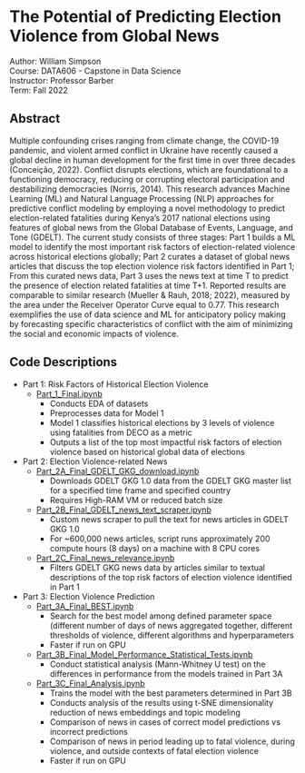 # The Potential of Predicting Election Violence from Global News

Author: William Simpson \
Course: DATA606 - Capstone in Data Science \
Instructor: Professor Barber \
Term: Fall 2022

## Abstract
Multiple confounding crises ranging from climate change, the COVID-19 pandemic, and violent armed conflict in Ukraine have recently caused a global decline in human development for the first time in over three decades (Conceição, 2022). Conflict disrupts elections, which are foundational to a functioning democracy, reducing or corrupting electoral participation and destabilizing democracies (Norris, 2014). This research advances Machine Learning (ML) and Natural Language Processing (NLP) approaches for predictive conflict modeling by employing a novel methodology to predict election-related fatalities during Kenya’s 2017 national elections using features of global news from the Global Database of Events, Language, and Tone (GDELT). The current study consists of three stages: Part 1 builds a ML model to identify the most important risk factors of election-related violence across historical elections globally; Part 2 curates a dataset of global news articles that discuss the top election violence risk factors identified in Part 1; From this curated news data, Part 3 uses the news text at time T to predict the presence of election related fatalities at time T+1. Reported results are comparable to similar research (Mueller & Rauh, 2018; 2022), measured by the area under the Receiver Operator Curve equal to 0.77. This research exemplifies the use of data science and ML for anticipatory policy making by forecasting specific characteristics of conflict with the aim of minimizing the social and economic impacts of violence. 

## Code Descriptions
- Part 1: Risk Factors of Historical Election Violence
    - [Part_1_Final.ipynb](https://drive.google.com/file/d/1KapV--_BYZSyWGkZnyaBKKMYVkqyZviG/view?usp=share_link)
        - Conducts EDA of datasets
        - Preprocesses data for Model 1
        - Model 1 classifies historical elections by 3 levels of violence using fatalities from DECO as a metric
        - Outputs a list of the top most impactful risk factors of election violence based on historical global data of elections
- Part 2: Election Violence-related News
    - [Part_2A_Final_GDELT_GKG_download.ipynb](https://drive.google.com/file/d/1122iTWYGfbnPMTvdZwrPWB4Rb6bRFSSG/view?usp=share_link)
        - Downloads GDELT GKG 1.0 data from the GDELT GKG master list for a specified time frame and specified country 
        - Requires High-RAM VM or reduced batch size
    - [Part_2B_Final_GDELT_news_text_scraper.ipynb](https://drive.google.com/file/d/12nKphDaHXOMIfeoUVET_scq1kzfeUCLN/view?usp=share_link)
        - Custom news scraper to pull the text for news articles in GDELT GKG 1.0
        - For ~600,000 news articles, script runs approximately 200 compute hours (8 days) on a machine with 8 CPU cores
    - [Part_2C_Final_news_relevance.ipynb](https://drive.google.com/file/d/1GAkR4-1h1uVhyM9x-XZV3b1Sd8qEK9Ni/view?usp=share_link)
        - Filters GDELT GKG news data by articles similar to textual descriptions of the top risk factors of election violence identified in Part 1
- Part 3: Election Violence Prediction
    - [Part_3A_Final_BEST.ipynb](https://drive.google.com/file/d/1xB-FsQf59VYZ7TfxY5mwDJ30S6c9s16H/view?usp=share_link)
        - Search for the best model among defined parameter space (different number of days of news aggregated together, different thresholds of violence, different algorithms and hyperparameters
        - Faster if run on GPU 
    - [Part_3B_Final_Model_Performance_Statistical_Tests.ipynb](https://drive.google.com/file/d/1Ra9pvxtJt2Wga0P-WCmYVcYLInciSpU0/view?usp=share_link)
        - Conduct statistical analysis (Mann-Whitney U test) on the differences in performance from the models trained in Part 3A
    - [Part_3C_Final_Analysis.ipynb](https://drive.google.com/file/d/11_ThdQ9yFTdDvAspRaGAl1BOvse0da54/view?usp=share_link)
        - Trains the model with the best parameters determined in Part 3B
        - Conducts analysis of the results using t-SNE dimensionality reduction of news embeddings and topic modeling
        - Comparison of news in cases of correct model predictions vs incorrect predictions 
        - Comparison of news in period leading up to fatal violence, during violence, and outside contexts of fatal election violence 
        - Faster if run on GPU 
